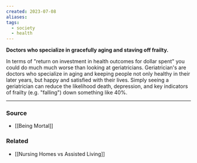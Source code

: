 ```yaml
---
created: 2023-07-08
aliases: 
tags:
  - society
  - health
---
```

**Doctors who specialize in gracefully aging and staving off frailty.**

In terms of "return on investment in health outcomes for dollar spent" you could do much much worse than looking at geriatricians. Geriatrician's are doctors who specialize in aging and keeping people not only healthy in their later years, but happy and satisfied with their lives. Simply seeing a geriatrician can reduce the likelihood death, depression, and key indicators of frailty (e.g. "falling") down something like 40%.

****
### Source
- [[Being Mortal]]

### Related
- [[Nursing Homes vs Assisted Living]]